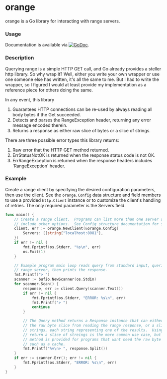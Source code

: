 # orange

orange is a Go library for interacting with range servers.

### Usage

Documentation is available via
[![GoDoc](https://godoc.org/github.com/karrick/orange?status.svg)](https://godoc.org/github.com/karrick/orange).

### Description

Querying range is a simple HTTP GET call, and Go already provides a
steller http library.  So why wrap it?  Well, either you write your
own wrapper or use one someone else has written, it's all the same to
me.  But I had to write the wrapper, so I figured I would at least
provide my implementation as a reference piece for others doing the
same.

In any event, this library

1. Guarantees HTTP connections can be re-used by always reading all
   body bytes if the Get succeeded.
1. Detects and parses the RangeException header, returning any error
   message encoded therein.
1. Returns a response as either raw slice of bytes or a slice of
   strings.

There are three possible error types this library returns:

1. Raw error that the HTTP GET method returned.
1. ErrStatusNotOK is returned when the response status code is not OK.
1. ErrRangeException is returned when the response headers includes
   'RangeException' header.

### Example

Create a range client by specifying the desired configuration
parameters, then use the client.  See the `orange.Config` data
structure and field members to use a provided `http.Client` instance
or to customize the client's handling of retries.  The only required
parameter is the Servers field.


```Go
func main() {
	// Create a range client.  Programs can list more than one server and
	// include other options.  See Config structure documentation for specifics.
	client, err := orange.NewClient(&orange.Config{
		Servers: []string{"localhost:8081"},
	})
	if err != nil {
		fmt.Fprintf(os.Stderr, "%s\n", err)
		os.Exit(1)
	}

	// Example program main loop reads query from standard input, queries the
	// range server, then prints the response.
	fmt.Printf("> ")
	scanner := bufio.NewScanner(os.Stdin)
	for scanner.Scan() {
		response, err := client.Query(scanner.Text())
		if err != nil {
			fmt.Fprintf(os.Stderr, "ERROR: %s\n", err)
			fmt.Printf("> ")
			continue
		}

		// The Query method returns a Response instance that can either return
		// the raw byte slice from reading the range response, or a slice of
		// strings, each string representing one of the results.  Using Split to
		// return a slice of streings is the more common use case, but the Bytes
		// method is provided for programs that want need the raw byte slice,
		// such as a cache.
		fmt.Printf("%v\n> ", response.Split())
	}
	if err := scanner.Err(); err != nil {
		fmt.Fprintf(os.Stderr, "ERROR: %s\n", err)
	}
}
```
